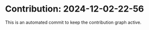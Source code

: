 # Contribution: 2024-12-02-22-56
This is an automated commit to keep the contribution graph active.

